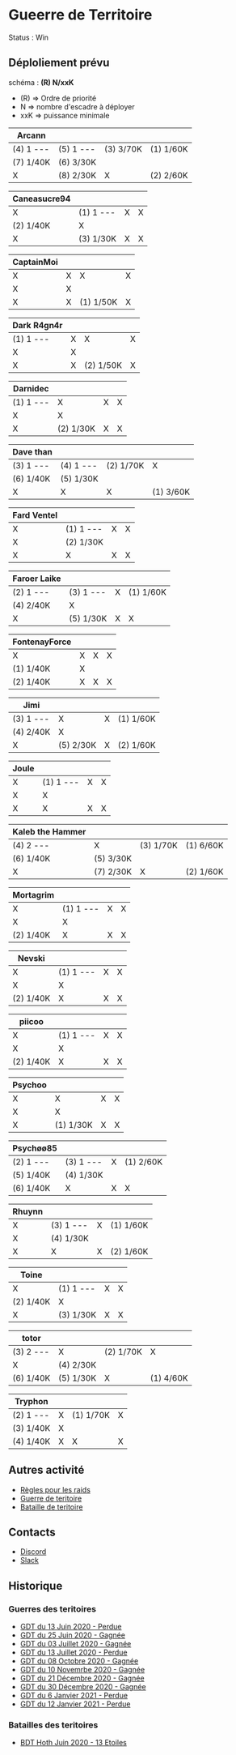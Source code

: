 # Gueerre de Territoire

Status : Win

## Déploliement prévu 

schéma : **(R) N/xxK**

* (R) => Ordre de priorité
* N => nombre d'escadre à déployer
* xxK => puissance minimale


| Arcann | | | |
|---|---|---|---|
| (4) 1 --- | (5) 1 --- | (3) 3/70K | (1) 1/60K
| (7) 1/40K | (6) 3/30K
| X  | (8) 2/30K | X  | (2) 2/60K

| Caneasucre94 | | | |
|---|---|---|---|
| X  | (1) 1 --- | X  | X 
| (2) 1/40K | X 
| X  | (3) 1/30K | X  | X 

| CaptainMoi | | | |
|---|---|---|---|
| X  | X  | X  | X 
| X  | X 
| X  | X  | (1) 1/50K | X 

| Dark R4gn4r | | | |
|---|---|---|---|
| (1) 1 --- | X  | X  | X 
| X  | X 
| X  | X  | (2) 1/50K | X 

| Darnidec | | | |
|---|---|---|---|
| (1) 1 --- | X  | X  | X 
| X  | X 
| X  | (2) 1/30K | X  | X 

| Dave than | | | |
|---|---|---|---|
| (3) 1 --- | (4) 1 --- | (2) 1/70K | X 
| (6) 1/40K | (5) 1/30K
| X  | X  | X  | (1) 3/60K

| Fard Ventel | | | |
|---|---|---|---|
| X  | (1) 1 --- | X  | X 
| X  | (2) 1/30K
| X  | X  | X  | X 

| Faroer Laike | | | |
|---|---|---|---|
| (2) 1 --- | (3) 1 --- | X  | (1) 1/60K
| (4) 2/40K | X 
| X  | (5) 1/30K | X  | X 

| FontenayForce | | | |
|---|---|---|---|
| X  | X  | X  | X 
| (1) 1/40K | X 
| (2) 1/40K | X  | X  | X 

| Jimi | | | |
|---|---|---|---|
| (3) 1 --- | X  | X  | (1) 1/60K
| (4) 2/40K | X 
| X  | (5) 2/30K | X  | (2) 1/60K

| Joule | | | |
|---|---|---|---|
| X  | (1) 1 --- | X  | X 
| X  | X 
| X  | X  | X  | X 

| Kaleb the Hammer | | | |
|---|---|---|---|
| (4) 2 --- | X  | (3) 1/70K | (1) 6/60K
| (6) 1/40K | (5) 3/30K
| X  | (7) 2/30K | X  | (2) 1/60K

| Mortagrim | | | |
|---|---|---|---|
| X  | (1) 1 --- | X  | X 
| X  | X 
| (2) 1/40K | X  | X  | X 

| Nevski | | | |
|---|---|---|---|
| X  | (1) 1 --- | X  | X 
| X  | X 
| (2) 1/40K | X  | X  | X 

| piicoo | | | |
|---|---|---|---|
| X  | (1) 1 --- | X  | X 
| X  | X 
| (2) 1/40K | X  | X  | X 

| Psychoo | | | |
|---|---|---|---|
| X  | X  | X  | X 
| X  | X 
| X  | (1) 1/30K | X  | X 

| Psychøø85 | | | |
|---|---|---|---|
| (2) 1 --- | (3) 1 --- | X  | (1) 2/60K
| (5) 1/40K | (4) 1/30K
| (6) 1/40K | X  | X  | X 

| Rhuynn | | | |
|---|---|---|---|
| X  | (3) 1 --- | X  | (1) 1/60K
| X  | (4) 1/30K
| X  | X  | X  | (2) 1/60K

| Toine | | | |
|---|---|---|---|
| X  | (1) 1 --- | X  | X 
| (2) 1/40K | X 
| X  | (3) 1/30K | X  | X 

| totor | | | |
|---|---|---|---|
| (3) 2 --- | X  | (2) 1/70K | X 
| X  | (4) 2/30K
| (6) 1/40K | (5) 1/30K | X  | (1) 4/60K

| Tryphon | | | |
|---|---|---|---|
| (2) 1 --- | X  | (1) 1/70K | X 
| (3) 1/40K | X 
| (4) 1/40K | X  | X  | X 

##  Autres activité

* [Règles pour les raids](../raids.html)
* [Guerre de teritoire](../gdt.html)
* [Bataille de teritoire](../bdt.html)

## Contacts

* [Discord](https://discord.gg/9ufJHmB)
* [Slack](https://join.slack.com/t/hautconseildelaforce/shared_invite/zt-i06cmx42-kx_A~Fu2youeBDRHMqgvTA)

## Historique

### Guerres des teritoires

* [GDT du 13 Juin 2020 - Perdue](GDT-200613.html)
* [GDT du 25 Juin 2020 - Gagnée](GDT-200613.html)
* [GDT du 03 Juillet 2020 - Gagnée](GDT-200703.html)
* [GDT du 13 Juillet 2020 - Perdue](GDT-200713.html)
* [GDT du 08 Octobre 2020 - Gagnée](GDT-201008.html)
* [GDT du 10 Novemrbe 2020 - Gagnée](GDT-201110.html)
* [GDT du 21 Décembre 2020 - Gagnée](GDT-201221.html)
* [GDT du 30 Décembre 2020 - Gagnée](GDT-201230.html)
* [GDT du 6 Janvier 2021 - Perdue](GDT-210106.html)
* [GDT du 12 Janvier 2021 - Perdue](GDT-210112.html)

### Batailles des teritoires

* [BDT Hoth Juin 2020 - 13 Etoiles](BDT-Hoth-200614.html)
